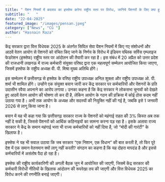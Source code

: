 ```yaml
---
title: " पेंशन नियमों में बदलाव का इफ्सेफ करेगा राष्ट्रीय स्तर पर विरोध, जानिये पेंशनरों के लिए क्या हुआ बदलाव"
subtitle: "   "
date: "22-04-2025"
featured_image: "/images/pensan.jpeg"
category: ["News", "CG "]
author: "Hasnain Raza"
---
```


केंद्र सरकार द्वारा वित्त विधेयक 2025 के अंतर्गत सिविल सेवा पेंशन नियमों में किए गए संशोधनों और आठवें वेतन आयोग से पेंशनरों को वंचित किए जाने के निर्णय के विरोध में इंडियन पब्लिक सर्विस एम्प्लाइज फेडरेशन (इफ्सेफ) राष्ट्रीय स्तर पर आंदोलन की तैयारी कर रहा है। इस संबंध में 20 अप्रैल को उत्तर प्रदेश की राजधानी लखनऊ में राज्य कर्मचारी संयुक्त परिषद द्वारा एक महत्वपूर्ण सम्मेलन आयोजित किया जाएगा, जिसमें इफ्सेफ के राष्ट्रीय अध्यक्ष वी. पी. मिश्रा मुख्य अतिथि होंगे।

इस सम्मेलन में छत्तीसगढ़ से इफ्सेफ के वरिष्ठ राष्ट्रीय उपाध्यक्ष अनिल शुक्ला और राष्ट्रीय उपाध्यक्ष ओ. पी. शर्मा भी शामिल होंगे। उन्होंने एक संयुक्त बयान जारी कर केंद्र सरकार पर कर्मचारियों और पेंशनरों के प्रति उदासीन रवैया अपनाने का आरोप लगाया। उनका कहना है कि केंद्र सरकार ने लोकसभा चुनावों को देखते हुए आठवें वेतन आयोग की घोषणा तो कर दी है, लेकिन आयोग के गठन की प्रक्रिया में कोई ठोस कदम नहीं उठाया गया है। अभी तक आयोग के अध्यक्ष और सदस्यों की नियुक्ति नहीं की गई है, जबकि इसे 1 जनवरी 2026 से लागू किया जाना है।

बयान में यह भी कहा गया कि छत्तीसगढ़ सरकार राज्य के पेंशनरों को महंगाई राहत की 3% किस्त अब तक नहीं दे सकी है, जिससे पेंशनरों को आर्थिक कठिनाइयों का सामना करना पड़ रहा है। इसके अलावा राज्य सरकार ने केंद्र के समान महंगाई भत्ता भी राज्य कर्मचारियों को नहीं दिया है, जो “मोदी की गारंटी” के खिलाफ है।


इफ्सेफ ने यह भी सवाल उठाया कि जब सरकार “एक निशान, एक विधान” की बात करती है, तो फिर पूरे देश में एक समान वेतनमान क्यों लागू नहीं करती? संगठन का कहना है कि यह दोहरा मापदंड है और इससे कर्मचारियों में असंतोष पैदा हो रहा है।

इफ्सेफ की राष्ट्रीय कार्यकारिणी की अगली बैठक जून में आयोजित की जाएगी, जिसमें केंद्र सरकार की कर्मचारी विरोधी नीतियों के खिलाफ आंदोलन की रूपरेखा तय की जाएगी और वित्त विधेयक 2025 का विरोध करने की रणनीति बनाई जाएगी।

